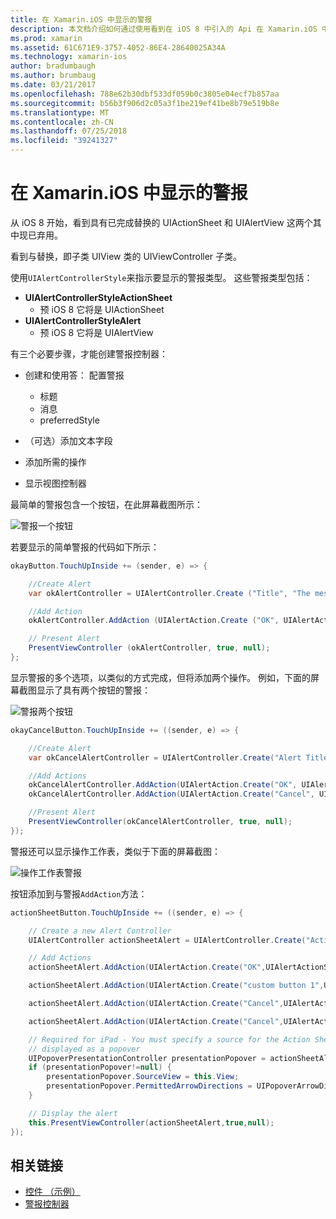 ```yaml
---
title: 在 Xamarin.iOS 中显示的警报
description: 本文档介绍如何通过使用看到在 iOS 8 中引入的 Api 在 Xamarin.iOS 中显示警报。
ms.prod: xamarin
ms.assetid: 61C671E9-3757-4052-86E4-28640025A34A
ms.technology: xamarin-ios
author: bradumbaugh
ms.author: brumbaug
ms.date: 03/21/2017
ms.openlocfilehash: 788e62b30dbf533df059b0c3805e04ecf7b857aa
ms.sourcegitcommit: b56b3f906d2c05a3f1be219ef41be8b79e519b8e
ms.translationtype: MT
ms.contentlocale: zh-CN
ms.lasthandoff: 07/25/2018
ms.locfileid: "39241327"
---
```

# <a name="displaying-alerts-in-xamarinios"></a>在 Xamarin.iOS 中显示的警报

从 iOS 8 开始，看到具有已完成替换的 UIActionSheet 和 UIAlertView 这两个其中现已弃用。

看到与替换，即子类 UIView 类的 UIViewController 子类。

使用`UIAlertControllerStyle`来指示要显示的警报类型。 这些警报类型包括：

- **UIAlertControllerStyleActionSheet**
    * 预 iOS 8 它将是 UIActionSheet
- **UIAlertControllerStyleAlert**
    * 预 iOS 8 它将是 UIAlertView 

有三个必要步骤，才能创建警报控制器：

- 创建和使用答： 配置警报
    * 标题
    * 消息
    * preferredStyle
    
- （可选）添加文本字段
- 添加所需的操作
- 显示视图控制器

最简单的警报包含一个按钮，在此屏幕截图所示：

 ![警报一个按钮](alerts-images/alert1.png)

若要显示的简单警报的代码如下所示：

```csharp
okayButton.TouchUpInside += (sender, e) => {

    //Create Alert
    var okAlertController = UIAlertController.Create ("Title", "The message", UIAlertControllerStyle.Alert);

    //Add Action
    okAlertController.AddAction (UIAlertAction.Create ("OK", UIAlertActionStyle.Default, null));

    // Present Alert
    PresentViewController (okAlertController, true, null);
};
```

显示警报的多个选项，以类似的方式完成，但将添加两个操作。 例如，下面的屏幕截图显示了具有两个按钮的警报：

 ![ 警报两个按钮](alerts-images/alert2.png)

```csharp
okayCancelButton.TouchUpInside += ((sender, e) => {

    //Create Alert
    var okCancelAlertController = UIAlertController.Create("Alert Title", "Choose from two buttons", UIAlertControllerStyle.Alert);

    //Add Actions
    okCancelAlertController.AddAction(UIAlertAction.Create("OK", UIAlertActionStyle.Default, alert => Console.WriteLine ("Okay was clicked")));
    okCancelAlertController.AddAction(UIAlertAction.Create("Cancel", UIAlertActionStyle.Cancel, alert => Console.WriteLine ("Cancel was clicked")));

    //Present Alert
    PresentViewController(okCancelAlertController, true, null);
});
```

警报还可以显示操作工作表，类似于下面的屏幕截图：

 ![操作工作表警报](alerts-images/alert3.png)

按钮添加到与警报`AddAction`方法：

```csharp
actionSheetButton.TouchUpInside += ((sender, e) => {

    // Create a new Alert Controller
    UIAlertController actionSheetAlert = UIAlertController.Create("Action Sheet", "Select an item from below", UIAlertControllerStyle.ActionSheet);

    // Add Actions
    actionSheetAlert.AddAction(UIAlertAction.Create("OK",UIAlertActionStyle.Default, (action) => Console.WriteLine ("Item One pressed.")));

    actionSheetAlert.AddAction(UIAlertAction.Create("custom button 1",UIAlertActionStyle.Default, (action) => Console.WriteLine ("Item Two pressed.")));

    actionSheetAlert.AddAction(UIAlertAction.Create("Cancel",UIAlertActionStyle.Default, (action) => Console.WriteLine ("Item Three pressed.")));

    actionSheetAlert.AddAction(UIAlertAction.Create("Cancel",UIAlertActionStyle.Cancel, (action) => Console.WriteLine ("Cancel button pressed.")));

    // Required for iPad - You must specify a source for the Action Sheet since it is
    // displayed as a popover
    UIPopoverPresentationController presentationPopover = actionSheetAlert.PopoverPresentationController;
    if (presentationPopover!=null) {
        presentationPopover.SourceView = this.View;
        presentationPopover.PermittedArrowDirections = UIPopoverArrowDirection.Up;
    }

    // Display the alert
    this.PresentViewController(actionSheetAlert,true,null);
});
```

## <a name="related-links"></a>相关链接

- [控件 （示例）](https://developer.xamarin.com/samples/Controls/)
- [警报控制器](https://github.com/xamarin/recipes/tree/master/Recipes/ios/standard_controls/alertcontroller)
